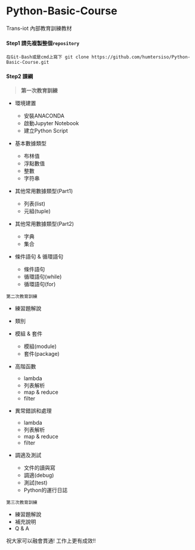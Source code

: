 # Python-Basic-Course
Trans-iot 內部教育訓練教材


#### Step1 請先複製整個`repository`
```
在Git-Bash或是cmd上寫下 git clone https://github.com/humtersiso/Python-Basic-Course.git
```

#### Step2 課綱


> **第一次教育訓練**



* 環境建置
  *  安裝ANACONDA
  *  啟動Jupyter Notebook
  *  建立Python Script
  
* 基本數據類型
  * 布林值
  * 浮點數值
  * 整數
  * 字符串

* 其他常用數據類型(Part1)
  * 列表(list)
  * 元組(tuple)
  
* 其他常用數據類型(Part2)
  * 字典
  * 集合
  
* 條件語句 & 循環語句
  * 條件語句
  * 循環語句(while)
  * 循環語句(for)

```
第二次教育訓練
```


* 練習題解說

* 類別

* 模組 & 套件
  * 模組(module)
  * 套件(package)

* 高階函數
  * lambda
  *	列表解析
  *	map & reduce
  *	filter
  
* 異常錯誤和處理
  * lambda
  *	列表解析
  *	map & reduce
  *	filter

* 調適及測試
  *	文件的讀與寫
  *	調適(debug)
  *	測試(test)
  *	Python的運行日誌

```
第三次教育訓練
```


* 練習題解說
* 補充說明
* Q & A
  


祝大家可以融會貫通! 工作上更有成效!!
